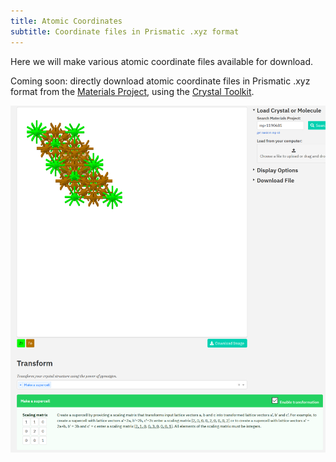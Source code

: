 ```yaml
---
title: Atomic Coordinates
subtitle: Coordinate files in Prismatic .xyz format
---
```



Here we will make various atomic coordinate files available for download.  

Coming soon:  directly download atomic coordinate files in Prismatic .xyz format from the [Materials Project](https://materialsproject.org/), using the [Crystal Toolkit](https://viewer.materialsproject.org/).

[<img src="/img/STEMinfo/materials_project_crystal_toolkit.png">](https://www.amazon.com/Earl-J-Kirkland-Computing-Microscopy/dp/B004VG44OM/ref=sr_1_3?keywords=advanced+computing+in+electron+microscopy&qid=1563155727&s=gateway&sr=8-3)

